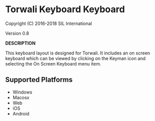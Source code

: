 Torwali Keyboard Keyboard
=====================

Copyright (C) 2016-2018 SIL International

Version 0.8

__DESCRIPTION__

This keyboard layout is designed for Torwali. It includes 
an on screen keyboard which can be viewed by clicking on the Keyman icon 
and selecting the On Screen Keyboard menu item.   


Supported Platforms
-------------------

 * Windows
 * Macosx
 * Web
 * iOS
 * Android

